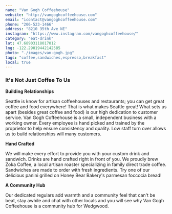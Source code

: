 ```yaml
---
name: "Van Gogh Coffeehouse"
website: "http://vangoghcoffeehouse.com"
email: "icontact@vangoghcoffeehouse.com"
phone: "206-523-1466"
address: "8210 35th Ave NE"
instagram: "https://www.instagram.com/vangoghcoffeehouse/"
category: "eat-drink"
lat: 47.68903118017012
lng: -122.29019442142585
photo: "./images/van-gogh.jpg"
tags: "coffee,sandwiches,espresso,breakfast"
local: true
---
```



### It's Not Just Coffee To Us

**Building Relationships**

Seattle is know for artisan coffeehouses and restaurants; you can get great coffee and food everywhere! That is what makes Seattle great! What sets us apart (besides great coffee and food) is our high dedication to customer service. Van Gogh Coffeehouse is a small, independent business with a working owner. Every employee is hand picked and trained by the proprietor to help ensure consistency and quality. Low staff turn over allows us to build relationships will many customers.

**Hand Crafted**

We will make every effort to provide you with your custom drink and sandwich.
Drinks are hand crafted right in front of you. We proudly brew Zoka Coffee, a local artisan roaster specializing in family direct trade coffee.
Sandwiches are made to order with fresh ingredients. Try one of our delicious panini grilled on Honey Bear Bakery's parmesan foccocia bread!

**A Community Hub**

Our dedicated regulars add warmth and a community feel that can't be beat, stay awhile and chat with other locals and you will see why Van Gogh Coffeehouse is a community hub for Wedgwood.